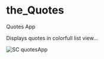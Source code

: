 # the_Quotes
Quotes App

Displays quotes in colorfull list view...

![SC quotesApp](https://user-images.githubusercontent.com/13982255/54703037-143c0e80-4b5e-11e9-8034-547da4f92e0d.png)
